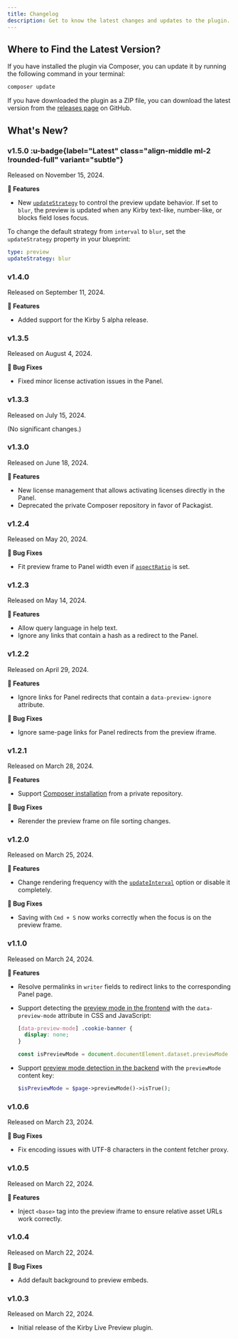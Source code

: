 ```yaml
---
title: Changelog
description: Get to know the latest changes and updates to the plugin.
---
```


## Where to Find the Latest Version?

If you have installed the plugin via Composer, you can update it by running the following command in your terminal:

```bash
composer update
```

If you have downloaded the plugin as a ZIP file, you can download the latest version from the [releases page](https://github.com/kirby-tools/kirby-live-preview/releases) on GitHub.

## What's New?

### v1.5.0 :u-badge{label="Latest" class="align-middle ml-2 !rounded-full" variant="subtle"}

Released on November 15, 2024.

**🚀 Features**

- New [`updateStrategy`](/docs/live-preview/configuration#updatestrategy) to control the preview update behavior. If set to `blur`, the preview is updated when any Kirby text-like, number-like, or blocks field loses focus.

To change the default strategy from `interval` to `blur`, set the `updateStrategy` property in your blueprint:

```yaml [sections/live-preview.yml]
type: preview
updateStrategy: blur
```

### v1.4.0

Released on September 11, 2024.

**🚀 Features**

- Added support for the Kirby 5 alpha release.

### v1.3.5

Released on August 4, 2024.

**🐞 Bug Fixes**

- Fixed minor license activation issues in the Panel.

### v1.3.3

Released on July 15, 2024.

(No significant changes.)

### v1.3.0

Released on June 18, 2024.

**🚀 Features**

- New license management that allows activating licenses directly in the Panel.
- Deprecated the private Composer repository in favor of Packagist.

### v1.2.4

Released on May 20, 2024.

**🐞 Bug Fixes**

- Fit preview frame to Panel width even if [`aspectRatio`](/docs/live-preview/configuration#aspectratio) is set.

### v1.2.3

Released on May 14, 2024.

**🚀 Features**

- Allow query language in help text.
- Ignore any links that contain a hash as a redirect to the Panel.

### v1.2.2

Released on April 29, 2024.

**🚀 Features**

- Ignore links for Panel redirects that contain a `data-preview-ignore` attribute.

**🐞 Bug Fixes**

- Ignore same-page links for Panel redirects from the preview iframe.

### v1.2.1

Released on March 28, 2024.

**🚀 Features**

- Support [Composer installation](/docs/live-preview#composer) from a private repository.

**🐞 Bug Fixes**

- Rerender the preview frame on file sorting changes.

### v1.2.0

Released on March 25, 2024.

**🚀 Features**

- Change rendering frequency with the [`updateInterval`](/docs/live-preview/configuration#updateinterval) option or disable it completely.

**🐞 Bug Fixes**

- Saving with `Cmd + S` now works correctly when the focus is on the preview frame.

### v1.1.0

Released on March 24, 2024.

**🚀 Features**

- Resolve permalinks in `writer` fields to redirect links to the corresponding Panel page.
- Support detecting the [preview mode in the frontend](/docs/live-preview/preview-mode#frontend) with the `data-preview-mode` attribute in CSS and JavaScript:

  ```css [assets/css/main.css]
  [data-preview-mode] .cookie-banner {
    display: none;
  }
  ```

  ```js [assets/js/main.js]
  const isPreviewMode = document.documentElement.dataset.previewMode === "true";
  ```

- Support [preview mode detection in the backend](/docs/live-preview/preview-mode#backend) with the `previewMode` content key:

  ```php [site/snippets/footer.php]
  $isPreviewMode = $page->previewMode()->isTrue();
  ```

### v1.0.6

Released on March 23, 2024.

**🐞 Bug Fixes**

- Fix encoding issues with UTF-8 characters in the content fetcher proxy.

### v1.0.5

Released on March 22, 2024.

**🚀 Features**

- Inject `<base>` tag into the preview iframe to ensure relative asset URLs work correctly.

### v1.0.4

Released on March 22, 2024.

**🐞 Bug Fixes**

- Add default background to preview embeds.

### v1.0.3

Released on March 22, 2024.

- Initial release of the Kirby Live Preview plugin.
